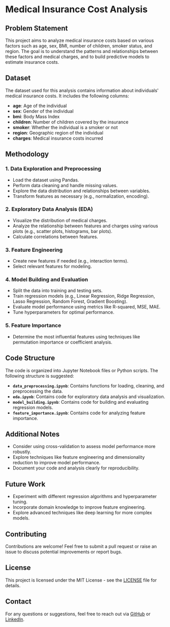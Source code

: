 # Medical Insurance Cost Analysis

## Problem Statement

This project aims to analyze medical insurance costs based on various factors such as age, sex, BMI, number of children, smoker status, and region. The goal is to understand the patterns and relationships between these factors and medical charges, and to build predictive models to estimate insurance costs.

## Dataset

The dataset used for this analysis contains information about individuals' medical insurance costs. It includes the following columns:

- **age**: Age of the individual
- **sex**: Gender of the individual
- **bmi**: Body Mass Index
- **children**: Number of children covered by the insurance
- **smoker**: Whether the individual is a smoker or not
- **region**: Geographic region of the individual
- **charges**: Medical insurance costs incurred

## Methodology

### 1. Data Exploration and Preprocessing

- Load the dataset using Pandas.
- Perform data cleaning and handle missing values.
- Explore the data distribution and relationships between variables.
- Transform features as necessary (e.g., normalization, encoding).

### 2. Exploratory Data Analysis (EDA)

- Visualize the distribution of medical charges.
- Analyze the relationship between features and charges using various plots (e.g., scatter plots, histograms, bar plots).
- Calculate correlations between features.

### 3. Feature Engineering

- Create new features if needed (e.g., interaction terms).
- Select relevant features for modeling.

### 4. Model Building and Evaluation

- Split the data into training and testing sets.
- Train regression models (e.g., Linear Regression, Ridge Regression, Lasso Regression, Random Forest, Gradient Boosting).
- Evaluate model performance using metrics like R-squared, MSE, MAE.
- Tune hyperparameters for optimal performance.

### 5. Feature Importance

- Determine the most influential features using techniques like permutation importance or coefficient analysis.

## Code Structure

The code is organized into Jupyter Notebook files or Python scripts. The following structure is suggested:

- **`data_preprocessing.ipynb`**: Contains functions for loading, cleaning, and preprocessing the data.
- **`eda.ipynb`**: Contains code for exploratory data analysis and visualization.
- **`model_building.ipynb`**: Contains code for building and evaluating regression models.
- **`feature_importance.ipynb`**: Contains code for analyzing feature importance.

## Additional Notes

- Consider using cross-validation to assess model performance more robustly.
- Explore techniques like feature engineering and dimensionality reduction to improve model performance.
- Document your code and analysis clearly for reproducibility.

## Future Work

- Experiment with different regression algorithms and hyperparameter tuning.
- Incorporate domain knowledge to improve feature engineering.
- Explore advanced techniques like deep learning for more complex models.

## Contributing

Contributions are welcome! Feel free to submit a pull request or raise an issue to discuss potential improvements or report bugs.

## License

This project is licensed under the MIT License - see the [LICENSE](LICENSE) file for details.

## Contact

For any questions or suggestions, feel free to reach out via [GitHub](https://github.com/arjungopalcg) or [LinkedIn](https://www.linkedin.com/in/arjungopalcg/).
